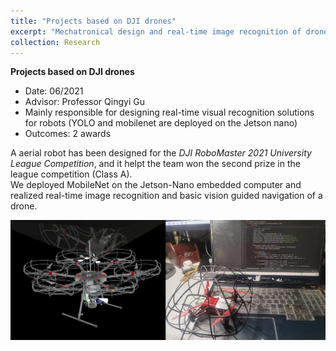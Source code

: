 ```yaml
---
title: "Projects based on DJI drones"
excerpt: "Mechatronical design and real-time image recognition of drones<br/><img src='/images/Drones.png' style='display: block; margin: 0 auto; width: 50%;'/>"
collection: Research
---
```


**Projects based on DJI drones** 
* Date: 06/2021
* Advisor: Professor Qingyi Gu
* Mainly responsible for designing real-time visual recognition solutions for robots (YOLO and mobilenet are deployed on the Jetson nano)
* Outcomes: 2 awards

A aerial robot has been designed for the *DJI RoboMaster 2021 University League Competition*, and it helpt the team won the second prize in the league competition (Class A).  
We deployed MobileNet on the Jetson-Nano embedded computer and realized real-time image recognition and basic vision guided navigation of a drone.
<div align=center><img src='/images/Drones.png'/></div>
